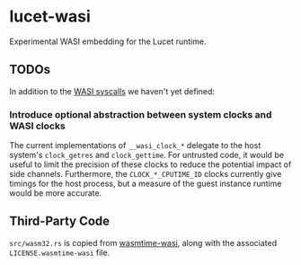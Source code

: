 # lucet-wasi

Experimental WASI embedding for the Lucet runtime.

## TODOs

In addition to the [WASI
syscalls](https://github.com/CraneStation/wasmtime/blob/wasi/docs/WASI-api.md) we haven't yet
defined:

### Introduce optional abstraction between system clocks and WASI clocks

The current implementations of `__wasi_clock_*` delegate to the host system's `clock_getres` and
`clock_gettime`. For untrusted code, it would be useful to limit the precision of these clocks to
reduce the potential impact of side channels. Furthermore, the `CLOCK_*_CPUTIME_ID` clocks currently
give timings for the host process, but a measure of the guest instance runtime would be more
accurate.

## Third-Party Code

`src/wasm32.rs` is copied from
[wasmtime-wasi](https://github.com/CraneStation/wasmtime/blob/wasi/wasmtime-wasi/src/wasm32.rs),
along with the associated `LICENSE.wasmtime-wasi` file.
